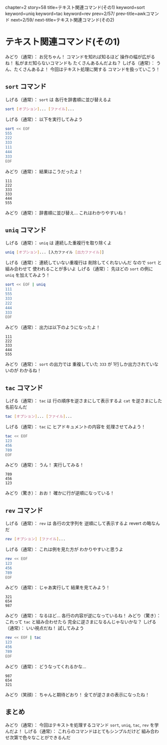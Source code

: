 chapter=2
story=58
title=テキスト関連コマンド(その1)
keyword=sort
keyword=uniq
keyword=tac
keyword=rev
prev=2/57/
prev-title=awkコマンド
next=2/59/
next-title=テキスト関連コマンド(その2)

# テキスト関連コマンド(その1)

みどり（通常）：
  お兄ちゃん！
  コマンドを知れば知るほど
  操作の幅が広がるね！
  私がまだ知らないコマンドも
  たくさんあるんだよね？
しげる（通常）：
  うん、たくさんあるよ！
  今回はテキスト処理に関する
  コマンドを扱っていこう！

## `sort` コマンド

しげる（通常）：
  `sort` は
  各行を辞書順に並び替えるよ

```bash
sort [オプション]... [ファイル]...
```

しげる（通常）：
  以下を実行してみよう

```bash
sort << EOF
555
222
333
111
444
333
EOF
```

みどり（通常）：
  結果はこうだったよ！

```console
111
222
333
333
444
555
```

みどり（通常）：
  辞書順に並び替え…
  これはわかりやすいね！

## `uniq` コマンド

しげる（通常）：
  `uniq` は
  連続した重複行を取り除くよ

```bash
uniq [オプション]... [入力ファイル [出力ファイル]]
```

しげる（通常）：
  連続していない重複行は
  削除してくれないんだ
  なので `sort` と組み合わせて
  使われることが多いよ
しげる（通常）：
  先ほどの `sort` の例に
  `uniq` を加えてみよう！

```bash
sort << EOF | uniq
111
555
333
222
444
333
EOF
```

みどり（通常）：
  出力は以下のようになったよ！

```console
111
222
333
444
555
```

みどり（通常）：
  `sort` の出力では
  重複していた `333` が
  1行しか出力されていないのが
  わかるね！

## `tac` コマンド

しげる（通常）：
  `tac` は
  行の順序を逆さまにして表示するよ
  `cat` を逆さまにした名前なんだ

```bash
tac [オプション]... [ファイル]...
```

しげる（通常）：
  `tac` に
  ヒアドキュメントの内容を
  処理させてみよう！

```bash
tac << EOF
123
456
789
EOF
```

みどり（通常）：
  うん！
  実行してみる！

```console
789
456
123
```

みどり（驚き）：
  おお！
  確かに行が逆順になっている！

## `rev` コマンド

しげる（通常）：
  `rev` は
  各行の文字列を
  逆順にして表示するよ
  revert の略なんだ

```bash
rev [オプション] [ファイル]...
```

しげる（通常）：
  これは例を見た方が
  わかりやすいと思うよ

```bash
rev << EOF
123
456
789
EOF
```

みどり（通常）：
  じゃあ実行して
  結果を見てみよう！

```console
321
654
987
```

みどり（通常）：
  なるほど…
  各行の内容が逆になっているね！
みどり（驚き）：
  これって `tac` と組み合わせたら
  完全に逆さまになるんじゃないかな？
しげる（通常）：
  いい視点だね！
  試してみよう

```bash
rev << EOF | tac
123
456
789
EOF
```

みどり（通常）：
  どうなってくれるかな…

```console
987
654
321
```

みどり（笑顔）：
  ちゃんと期待どおり！
  全てが逆さまの表示になったね！

## まとめ

みどり（通常）：
  今回はテキストを処理するコマンド
  `sort`, `uniq`, `tac`, `rev` を学んだよ！
しげる（通常）：
  これらのコマンドはとてもシンプルだけど
  組み合わせ次第で色々なことができるんだ

